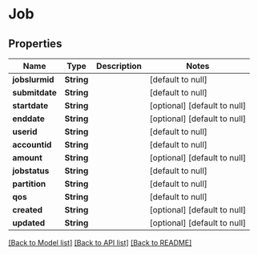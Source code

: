 # Job

## Properties
Name | Type | Description | Notes
------------ | ------------- | ------------- | -------------
**jobslurmid** | **String** |  | [default to null]
**submitdate** | **String** |  | [default to null]
**startdate** | **String** |  | [optional] [default to null]
**enddate** | **String** |  | [optional] [default to null]
**userid** | **String** |  | [default to null]
**accountid** | **String** |  | [default to null]
**amount** | **String** |  | [optional] [default to null]
**jobstatus** | **String** |  | [default to null]
**partition** | **String** |  | [default to null]
**qos** | **String** |  | [default to null]
**created** | **String** |  | [optional] [default to null]
**updated** | **String** |  | [optional] [default to null]

[[Back to Model list]](../README.md#documentation-for-models) [[Back to API list]](../README.md#documentation-for-api-endpoints) [[Back to README]](../README.md)


